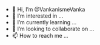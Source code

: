 - 👋 Hi, I’m @VankanismeVanka
- 👀 I’m interested in ...
- 🌱 I’m currently learning ...
- 💞️ I’m looking to collaborate on ...
- 📫 How to reach me ...

<!---
VankanismeVanka/VankanismeVanka is a ✨ special ✨ repository because its `README.md` (this file) appears on your GitHub profile.
You can click the Preview link to take a look at your changes.
--->
